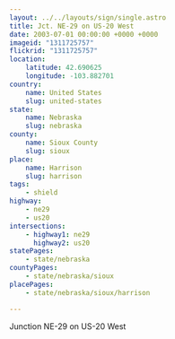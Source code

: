 ```yaml
---
layout: ../../layouts/sign/single.astro
title: Jct. NE-29 on US-20 West
date: 2003-07-01 00:00:00 +0000 +0000
imageid: "1311725757"
flickrid: "1311725757"
location:
    latitude: 42.690625
    longitude: -103.882701
country:
    name: United States
    slug: united-states
state:
    name: Nebraska
    slug: nebraska
county:
    name: Sioux County
    slug: sioux
place:
    name: Harrison
    slug: harrison
tags:
    - shield
highway:
    - ne29
    - us20
intersections:
    - highway1: ne29
      highway2: us20
statePages:
    - state/nebraska
countyPages:
    - state/nebraska/sioux
placePages:
    - state/nebraska/sioux/harrison

---
```

Junction NE-29 on US-20 West